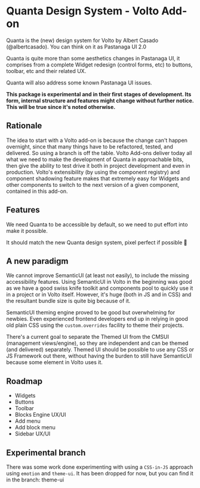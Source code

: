 # Quanta Design System - Volto Add-on

Quanta is the (new) design system for Volto by Albert Casado (@albertcasado). You can think on it as Pastanaga UI 2.0

Quanta is quite more than some aesthetics changes in Pastanaga UI, it comprises from a complete Widget redesign (control forms, etc) to buttons, toolbar, etc and their related UX.

Quanta will also address some known Pastanaga UI issues.

**This package is experimental and in their first stages of development. Its form, internal structure and features might change without further notice. This will be true since it's noted otherwise.**

## Rationale

The idea to start with a Volto add-on is because the change can't happen overnight, since that many things have to be refactored, tested, and delivered. So using a branch is off the table. Volto Add-ons deliver today all what we need to make the development of Quanta in approachable bits, then give the ability to test drive it both in project development and even in production. Volto's extensibility (by using the component registry) and component shadowing feature makes that extremely easy for Widgets and other components to switch to the next version of a given component, contained in this add-on.

## Features

We need Quanta to be accessible by default, so we need to put effort into make it possible.

It should match the new Quanta design system, pixel perfect if possible 🙂

## A new paradigm

We cannot improve SemanticUI (at least not easily), to include the missing accessibility features. Using SemanticUI in Volto in the beginning was good as we have a good swiss knife toolkit and components pool to quickly use it in a project or in Volto itself. However, it's huge (both in JS and in CSS) and the resultant bundle size is quite big because of it.

SemanticUI theming engine proved to be good but overwhelming for newbies. Even experienced frontend developers end up in relying in good old plain CSS using the `custom.overrides` facility to theme their projects.

There's a current goal to separate the Themed UI from the CMSUI (management views/engine), so they are independent and can be themed (and delivered) separately. Themed UI should be possible to use any CSS or JS Framework out there, without having the burden to still have SemanticUI because some element in Volto uses it.

## Roadmap

- Widgets
- Buttons
- Toolbar
- Blocks Engine UX/UI
- Add menu
- Add block menu
- Sidebar UX/UI

## Experimental branch

There was some work done experimenting with using a `CSS-in-JS` approach using `emotion` and `theme-ui`. It has been dropped for now, but you can find it in the branch: theme-ui
